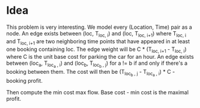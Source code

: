 # Idea

This problem is very interesting. We model every (Location, Time) pair as a node. An edge exists between (loc, T<sub>loc, i</sub>) and (loc, T<sub>loc, i+1</sub>) where T<sub>loc, i</sub> and T<sub>loc, i+1</sub> are two neighboring time points that have appeared in at least one booking containing loc. The edge weight will be C * (T<sub>loc, i+1</sub> - T<sub>loc, i</sub>) where C is the unit base cost for parking the car for an hour. An edge exists between (loc<sub>a</sub>, T<sub>loc<sub>a</sub> , i</sub>) and (loc<sub>b</sub>, T<sub>loc<sub>b</sub> , j</sub>) for a != b if and only if there's a booking between them. The cost will then be (T<sub>loc<sub>b</sub> , j</sub> - T<sub>loc<sub>a</sub> , i</sub>) * C - booking profit.

Then compute the min cost max flow. Base cost - min cost is the maximal profit.
